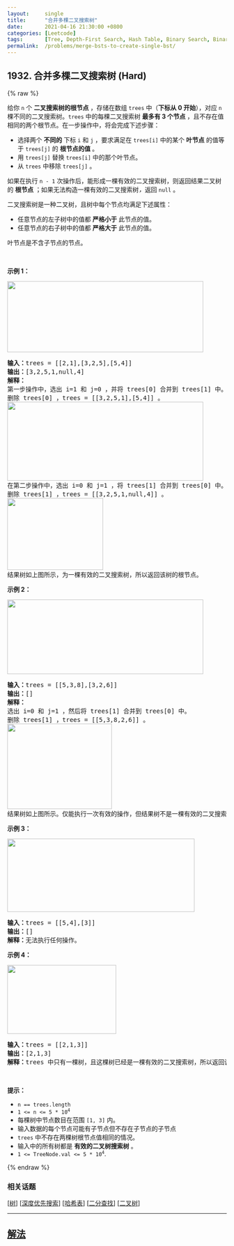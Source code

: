 ```yaml
---
layout:     single
title:      "合并多棵二叉搜索树"
date:       2021-04-16 21:30:00 +0800
categories: [Leetcode]
tags:       [Tree, Depth-First Search, Hash Table, Binary Search, Binary Tree]
permalink:  /problems/merge-bsts-to-create-single-bst/
---
```


## 1932. 合并多棵二叉搜索树 (Hard)

{% raw %}

<p>给你 <code>n</code> 个 <strong>二叉搜索树的根节点</strong> ，存储在数组 <code>trees</code> 中（<strong>下标从 0 开始</strong>），对应 <code>n</code> 棵不同的二叉搜索树。<code>trees</code> 中的每棵二叉搜索树 <strong>最多有 3 个节点</strong> ，且不存在值相同的两个根节点。在一步操作中，将会完成下述步骤：</p>

<ul>
	<li>选择两个 <strong>不同的</strong> 下标 <code>i</code> 和 <code>j</code> ，要求满足在 <code>trees[i]</code> 中的某个 <strong>叶节点</strong> 的值等于 <code>trees[j]</code> 的 <strong>根节点的值</strong> 。</li>
	<li>用 <code>trees[j]</code> 替换 <code>trees[i]</code> 中的那个叶节点。</li>
	<li>从 <code>trees</code> 中移除 <code>trees[j]</code> 。</li>
</ul>

<p>如果在执行 <code>n - 1</code> 次操作后，能形成一棵有效的二叉搜索树，则返回结果二叉树的 <strong>根节点</strong> ；如果无法构造一棵有效的二叉搜索树<em>，</em>返回<em> </em><code>null</code> 。</p>

<p>二叉搜索树是一种二叉树，且树中每个节点均满足下述属性：</p>

<ul>
	<li>任意节点的左子树中的值都 <strong>严格小于</strong> 此节点的值。</li>
	<li>任意节点的右子树中的值都 <strong>严格大于</strong> 此节点的值。</li>
</ul>

<p>叶节点是不含子节点的节点。</p>

<p> </p>

<p><strong>示例 1：</strong></p>
<img alt="" src="https://assets.leetcode.com/uploads/2021/06/08/d1.png" style="width: 450px; height: 163px;" />
<pre>
<strong>输入：</strong>trees = [[2,1],[3,2,5],[5,4]]
<strong>输出：</strong>[3,2,5,1,null,4]
<strong>解释：</strong>
第一步操作中，选出 i=1 和 j=0 ，并将 trees[0] 合并到 trees[1] 中。
删除 trees[0] ，trees = [[3,2,5,1],[5,4]] 。
<img alt="" src="https://assets.leetcode.com/uploads/2021/06/24/diagram.png" style="width: 450px; height: 181px;" />
在第二步操作中，选出 i=0 和 j=1 ，将 trees[1] 合并到 trees[0] 中。
删除 trees[1] ，trees = [[3,2,5,1,null,4]] 。
<img alt="" src="https://assets.leetcode.com/uploads/2021/06/24/diagram-2.png" style="width: 220px; height: 165px;" />
结果树如上图所示，为一棵有效的二叉搜索树，所以返回该树的根节点。</pre>

<p><strong>示例 2：</strong></p>
<img alt="" src="https://assets.leetcode.com/uploads/2021/06/08/d2.png" style="width: 450px; height: 171px;" />
<pre>
<strong>输入：</strong>trees = [[5,3,8],[3,2,6]]
<strong>输出：</strong>[]
<strong>解释：</strong>
选出 i=0 和 j=1 ，然后将 trees[1] 合并到 trees[0] 中。
删除 trees[1] ，trees = [[5,3,8,2,6]] 。
<img alt="" src="https://assets.leetcode.com/uploads/2021/06/24/diagram-3.png" style="width: 240px; height: 196px;" />
结果树如上图所示。仅能执行一次有效的操作，但结果树不是一棵有效的二叉搜索树，所以返回 null 。
</pre>

<p><strong>示例 3：</strong></p>
<img alt="" src="https://assets.leetcode.com/uploads/2021/06/08/d3.png" style="width: 430px; height: 168px;" />
<pre>
<strong>输入：</strong>trees = [[5,4],[3]]
<strong>输出：</strong>[]
<strong>解释：</strong>无法执行任何操作。
</pre>

<p><strong>示例 4：</strong></p>
<img alt="" src="https://assets.leetcode.com/uploads/2021/06/08/d4.png" style="width: 250px; height: 158px;" />
<pre>
<strong>输入：</strong>trees = [[2,1,3]]
<strong>输出：</strong>[2,1,3]
<strong>解释：</strong>trees 中只有一棵树，且这棵树已经是一棵有效的二叉搜索树，所以返回该树的根节点。
</pre>

<p> </p>

<p><strong>提示：</strong></p>

<ul>
	<li><code>n == trees.length</code></li>
	<li><code>1 <= n <= 5 * 10<sup>4</sup></code></li>
	<li>每棵树中节点数目在范围 <code>[1, 3]</code> 内。</li>
	<li>输入数据的每个节点可能有子节点但不存在子节点的子节点</li>
	<li><code>trees</code> 中不存在两棵树根节点值相同的情况。</li>
	<li>输入中的所有树都是 <strong>有效的二叉树搜索树</strong> 。</li>
	<li><code>1 <= TreeNode.val <= 5 * 10<sup>4</sup></code>.</li>
</ul>

{% endraw %}

### 相关话题
  [[树](https://github.com/awesee/leetcode/tree/master/tag/tree/README.md)]
  [[深度优先搜索](https://github.com/awesee/leetcode/tree/master/tag/depth-first-search/README.md)]
  [[哈希表](https://github.com/awesee/leetcode/tree/master/tag/hash-table/README.md)]
  [[二分查找](https://github.com/awesee/leetcode/tree/master/tag/binary-search/README.md)]
  [[二叉树](https://github.com/awesee/leetcode/tree/master/tag/binary-tree/README.md)]

---

## [解法](https://github.com/awesee/leetcode/tree/master/problems/merge-bsts-to-create-single-bst)
